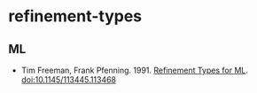 # refinement-types

## ML

* Tim Freeman, Frank Pfenning. 1991. [Refinement Types for ML](https://www.cs.cmu.edu/~fp/papers/pldi91.pdf). [doi:10.1145/113445.113468](http://dx.doi.org/10.1145/113445.113468)
